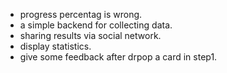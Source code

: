 - progress percentag is wrong.
- a simple backend for collecting data. 
- sharing results via social network.
- display statistics.
- give some feedback after drpop a card in step1.
